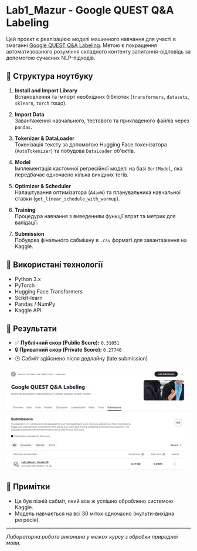 
# Lab1_Mazur - Google QUEST Q&A Labeling

Цей проєкт є реалізацією моделі машинного навчання для участі в змаганні [Google QUEST Q&A Labeling](https://www.kaggle.com/competitions/google-quest-challenge). Метою є покращення автоматизованого розуміння складного контенту запитання-відповідь за допомогою сучасних NLP-підходів.

## 📁 Структура ноутбуку

1. **Install and Import Library**  
   Встановлення та імпорт необхідних бібліотек (`transformers`, `datasets`, `sklearn`, `torch` тощо).

2. **Import Data**  
   Завантаження навчального, тестового та прикладеного файлів через `pandas`.

3. **Tokenizer & DataLoader**  
   Токенізація тексту за допомогою Hugging Face токенізатора (`AutoTokenizer`) та побудова `DataLoader` об'єктів.

4. **Model**  
   Імплементація кастомної регресійної моделі на базі `BertModel`, яка передбачає одночасно кілька вихідних тегів.

5. **Optimizer & Scheduler**  
   Налаштування оптимізатора (`AdamW`) та планувальника навчальної ставки (`get_linear_schedule_with_warmup`).

6. **Training**  
   Процедура навчання з виведенням функції втрат та метрик для валідації.

7. **Submission**  
   Побудова фінального сабмішну в `.csv` форматі для завантаження на Kaggle.

## 🧪 Використані технології

- Python 3.x
- PyTorch
- Hugging Face Transformers
- Scikit-learn
- Pandas / NumPy
- Kaggle API

## 🏁 Результати

- ✅ **Публічний скор (Public Score):** `0.31051`
- 🔒 **Приватний скор (Private Score):** `0.27740`
- 🕒 Сабміт здійснено після дедлайну (late submission)

![screenshot](Screenshot%20from%202025-06-22%2021-30-51.png)

## 📌 Примітки

- Це був пізній сабміт, який все ж успішно оброблено системою Kaggle.
- Модель навчається на всі 30 міток одночасно (мульти-вихідна регресія).

---

_Лабораторна робота виконана у межах курсу з обробки природної мови._
